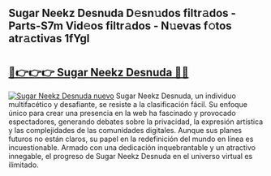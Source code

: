 ## Sugar Neekz Desnuda D𝚎sn𝚞dos filtr𝚊dos - Parts-S7m Vid𝚎os filtr𝚊dos - N𝚞evas f𝚘tos atr𝚊ctivas 1fYgl

# <h2><a href="http://mb5u2a.tromn.icu/?c=Sugar+Neekz+Desnuda">🔗👉👉👉 Sugar Neekz Desnuda 🔗🔗</a></h2>

[![Sugar Neekz Desnuda nuevo](https://i.imgur.com/pEAQMta.gif)](http://mb5u2a.tromn.icu/?c=Sugar+Neekz+Desnuda)
Sugar Neekz Desnuda, un individuo multifacético y desafiante, se resiste a la clasificación fácil. Su enfoque único para crear una presencia en la web ha fascinado y provocado espectadores, generando debates sobre la privacidad, la expresión artística y las complejidades de las comunidades digitales. Aunque sus planes futuros no están claros, su papel en la redefinición del mundo en línea es incuestionable. Armado con una dedicación inquebrantable y un atractivo innegable, el progreso de Sugar Neekz Desnuda en el universo virtual es ilimitado.
